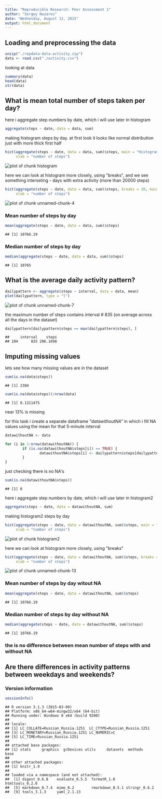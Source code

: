 ```yaml
---
title: "Reproducible Research: Peer Assessment 1"
author: "Sergey Nazarov"
date: "Wednesday, August 12, 2015"
output: html_document
---
```


## Loading and preprocessing the data


```r
unzip("./repdata-data-activity.zip")
data <- read.csv("./activity.csv")
```

looking at data

```r
summary(data)
head(data)
str(data)
```

## What is mean total number of steps taken per day?

here i aggregate step numbers by date, which i will use later in histogram

```r
aggregate(steps ~ date, data = data, sum)
```

making histogram steps by day. at first look it looks like normal distribution just
with more thick first half

```r
hist(aggregate(steps ~ date, data = data, sum)$steps, main = "Histogram of steps by day",
     xlab = "number of steps")
```

![plot of chunk histogram](figure/histogram-1.png) 

here we can look at histogram more closely, using "breaks", and we see something
interseting - days with extra activity (more than 20000 steps)

```r
hist(aggregate(steps ~ date, data = data, sum)$steps, breaks = 10, main = "Histogram of steps by day",
     xlab = "number of steps")
```

![plot of chunk unnamed-chunk-4](figure/unnamed-chunk-4-1.png) 

### Mean number of steps by day

```r
mean(aggregate(steps ~ date, data = data, sum)$steps)
```

```
## [1] 10766.19
```

### Median number of steps by day

```r
median(aggregate(steps ~ date, data = data, sum)$steps)
```

```
## [1] 10765
```

## What is the average daily activity pattern?


```r
dailypattern <- aggregate(steps ~ interval, data = data, mean)
plot(dailypattern, type = "l")
```

![plot of chunk unnamed-chunk-7](figure/unnamed-chunk-7-1.png) 

the maximum number of steps contains interval # 835 (on average across all the days in the dataset)

```r
dailypattern[dailypattern$steps == max(dailypattern$steps), ]
```

```
##     interval    steps
## 104      835 206.1698
```


## Imputing missing values
lets see how many missing values are in the dataset

```r
sum(is.na(data$steps))
```

```
## [1] 2304
```

```r
sum(is.na(data$steps))/nrow(data)
```

```
## [1] 0.1311475
```
near 13% is missing

for this task i create a separate dataframe *"datawithoutNA"* in which i fill NA values
using the mean for that 5-minute interval 

```r
datawithoutNA <- data

for (i in 1:nrow(datawithoutNA)) {
        if (is.na(datawithoutNA$steps[i]) == TRUE) {
                datawithoutNA$steps[i] <- dailypattern$steps[dailypattern$interval == datawithoutNA$interval[i]]
        }
}
```
just checking there is no NA's

```r
sum(is.na(datawithoutNA$steps)) 
```

```
## [1] 0
```

here i aggregate step numbers by date, which i will use later in histogram2

```r
aggregate(steps ~ date, data = datawithoutNA, sum)
```

making histogram2 steps by day

```r
hist(aggregate(steps ~ date, data = datawithoutNA, sum)$steps, main = "Histogram of steps by day",
     xlab = "number of steps")
```

![plot of chunk histogram2](figure/histogram2-1.png) 

here we can look at histogram more closely, using "breaks"

```r
hist(aggregate(steps ~ date, data = datawithoutNA, sum)$steps, breaks = 10, main = "Histogram of steps by day",
     xlab = "number of steps")
```

![plot of chunk unnamed-chunk-13](figure/unnamed-chunk-13-1.png) 

### Mean number of steps by day witout NA

```r
mean(aggregate(steps ~ date, data = datawithoutNA, sum)$steps)
```

```
## [1] 10766.19
```

### Median number of steps by day without NA

```r
median(aggregate(steps ~ date, data = datawithoutNA, sum)$steps)
```

```
## [1] 10766.19
```

### the is no difference between mean number of steps with and without NA


## Are there differences in activity patterns between weekdays and weekends?







### Version information

```r
sessionInfo()
```

```
## R version 3.1.3 (2015-03-09)
## Platform: x86_64-w64-mingw32/x64 (64-bit)
## Running under: Windows 8 x64 (build 9200)
## 
## locale:
## [1] LC_COLLATE=Russian_Russia.1251  LC_CTYPE=Russian_Russia.1251   
## [3] LC_MONETARY=Russian_Russia.1251 LC_NUMERIC=C                   
## [5] LC_TIME=Russian_Russia.1251    
## 
## attached base packages:
## [1] stats     graphics  grDevices utils     datasets  methods   base     
## 
## other attached packages:
## [1] knitr_1.9
## 
## loaded via a namespace (and not attached):
##  [1] digest_0.6.8    evaluate_0.5.5  formatR_1.0     htmltools_0.2.6
##  [5] markdown_0.7.4  mime_0.2        rmarkdown_0.5.1 stringr_0.6.2  
##  [9] tools_3.1.3     yaml_2.1.13
```
